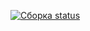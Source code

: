 [![Сборка status](https://ci.appveyor.com/api/projects/status/6urkxyeb1tx3mypq?svg=true)](https://ci.appveyor.com/project/SSamsons/aqa-homework-2-newbuild)
